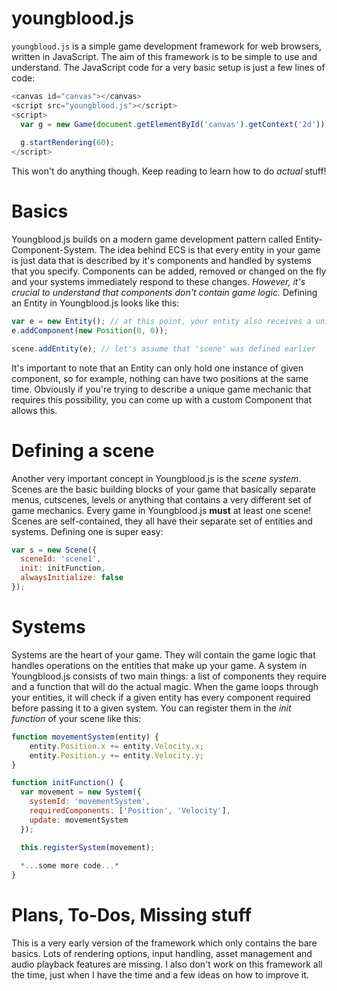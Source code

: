 # youngblood.js

`youngblood.js` is a simple game development framework for web browsers, written in JavaScript. The aim of this framework is to be
simple to use and understand. The JavaScript code for a very basic setup is just a few lines of code:

```javascript
<canvas id="canvas"></canvas>
<script src="youngblood.js"></script>
<script>
  var g = new Game(document.getElementById('canvas').getContext('2d'));
  
  g.startRendering(60);
</script>
```
This won't do anything though. Keep reading to learn how to do *actual* stuff!

# Basics
Youngblood.js builds on a modern game development pattern called Entity-Component-System. The idea behind ECS is that every entity 
in your game is just data that is described by it's components and handled by systems that you specify. Components can be added, removed
or changed on the fly and your systems immediately respond to these changes. *However, it's crucial to understand that components don't
contain game logic.* Defining an Entity in Youngblood.js looks like this:

```javascript
var e = new Entity(); // at this point, your entity also receives a unique numeral identifier
e.addComponent(new Position(0, 0));

scene.addEntity(e); // let's assume that 'scene' was defined earlier
```

It's important to note that an Entity can only hold one instance of given component, so for example, nothing can have two positions
at the same time. Obviously if you're trying to describe a unique game mechanic that requires this possibility, you can come up with
a custom Component that allows this.

# Defining a scene

Another very important concept in Youngblood.js is the *scene system*. Scenes are the basic building blocks of your game that basically
separate menus, cutscenes, levels or anything that contains a very different set of game mechanics. Every game in Youngblood.js **must**
at least one scene! Scenes are self-contained, they all have their separate set of entities and systems. Defining one is super easy:

```javascript
var s = new Scene({
  sceneId: 'scene1',
  init: initFunction,
  alwaysInitialize: false
});
```

# Systems

Systems are the heart of your game. They will contain the game logic that handles operations on the entities that make
up your game. A system in Youngblood.js consists of two main things: a list of components they require and a function that will do the actual magic. When the game loops through your entities, it will check if a given entity has every component required
before passing it to a given system. You can register them in the *init function* of your scene like this:

```javascript
function movementSystem(entity) {
    entity.Position.x += entity.Velocity.x;
    entity.Position.y += entity.Velocity.y;
}

function initFunction() {
  var movement = new System({
    systemId: 'movementSystem',
    requiredComponents: ['Position', 'Velocity'],
    update: movementSystem
  });

  this.registerSystem(movement);
  
  *...some more code...*
}
```

# Plans, To-Dos, Missing stuff

This is a very early version of the framework which only contains the bare basics. Lots of rendering options, input handling, asset
management and audio playback features are missing. I also don't work on this framework all the time, just when I have the time
and a few ideas on how to improve it.
